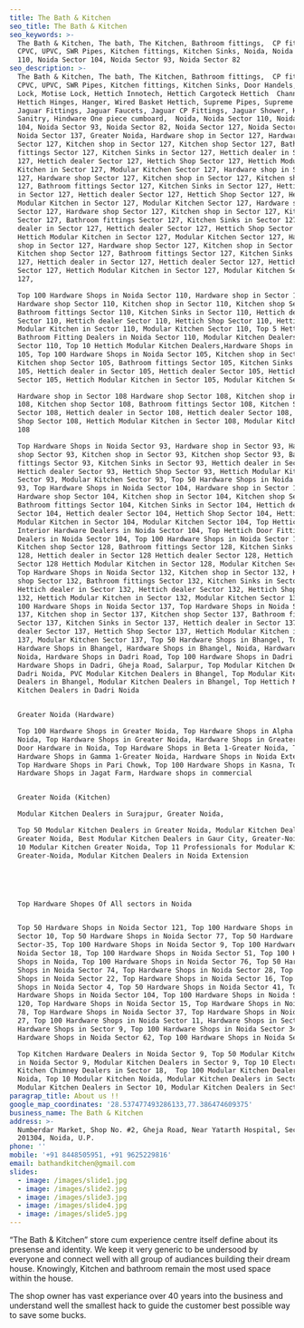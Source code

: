 ```yaml
---
title: The Bath & Kitchen
seo_title: The Bath & Kitchen
seo_keywords: >-
  The Bath & Kitchen, The bath, The Kitchen, Bathroom fittings,  CP fittings,
  CPVC, UPVC, SWR Pipes, Kitchen fittings, Kitchen Sinks, Noida, Noida Sector
  110, Noida Sector 104, Noida Sector 93, Noida Sector 82
seo_description: >-
  The Bath & Kitchen, The bath, The Kitchen, Bathroom fittings,  CP fittings,
  CPVC, UPVC, SWR Pipes, Kitchen fittings, Kitchen Sinks, Door Handels, Door
  Lock, Motise Lock, Hettich Innotech, Hettich Cargoteck Hettich  Channel,
  Hettich Hinges, Hanger, Wired Basket Hettich, Supreme Pipes, Supreme Fittings,
  Jaguar Fittings, Jaguar Faucets, Jaguar CP Fittings, Jaguar Shower, Hindware
  Sanitry, Hindware One piece cumboard,  Noida, Noida Sector 110, Noida Sector
  104, Noida Sector 93, Noida Sector 82, Noida Sector 127, Noida Sector 128,
  Noida Sector 137, Greater Noida, Hardware shop in Sector 127, Hardware shop
  Sector 127, Kitchen shop in Sector 127, Kitchen shop Sector 127, Bathroom
  fittings Sector 127, Kitchen Sinks in Sector 127, Hettich dealer in Sector
  127, Hettich dealer Sector 127, Hettich Shop Sector 127, Hettich Modular
  Kitchen in Sector 127, Modular Kitchen Sector 127, Hardware shop in Sector
  127, Hardware shop Sector 127, Kitchen shop in Sector 127, Kitchen shop Sector
  127, Bathroom fittings Sector 127, Kitchen Sinks in Sector 127, Hettich dealer
  in Sector 127, Hettich dealer Sector 127, Hettich Shop Sector 127, Hettich
  Modular Kitchen in Sector 127, Modular Kitchen Sector 127, Hardware shop in
  Sector 127, Hardware shop Sector 127, Kitchen shop in Sector 127, Kitchen shop
  Sector 127, Bathroom fittings Sector 127, Kitchen Sinks in Sector 127, Hettich
  dealer in Sector 127, Hettich dealer Sector 127, Hettich Shop Sector 127,
  Hettich Modular Kitchen in Sector 127, Modular Kitchen Sector 127, Hardware
  shop in Sector 127, Hardware shop Sector 127, Kitchen shop in Sector 127,
  Kitchen shop Sector 127, Bathroom fittings Sector 127, Kitchen Sinks in Sector
  127, Hettich dealer in Sector 127, Hettich dealer Sector 127, Hettich Shop
  Sector 127, Hettich Modular Kitchen in Sector 127, Modular Kitchen Sector
  127, 

  Top 100 Hardware Shops in Noida Sector 110, Hardware shop in Sector 110,
  Hardware shop Sector 110, Kitchen shop in Sector 110, Kitchen shop Sector 110,
  Bathroom fittings Sector 110, Kitchen Sinks in Sector 110, Hettich dealer in
  Sector 110, Hettich dealer Sector 110, Hettich Shop Sector 110, Hettich
  Modular Kitchen in Sector 110, Modular Kitchen Sector 110, Top 5 Hettich
  Bathroom Fitting Dealers in Noida Sector 110, Modular Kitchen Dealers in
  Sector 110, Top 10 Hettich Modular Kitchen Dealers,Hardware Shops in Sector
  105, Top 100 Hardware Shops in Noida Sector 105, Kitchen shop in Sector 105,
  Kitchen shop Sector 105, Bathroom fittings Sector 105, Kitchen Sinks in Sector
  105, Hettich dealer in Sector 105, Hettich dealer Sector 105, Hettich Shop
  Sector 105, Hettich Modular Kitchen in Sector 105, Modular Kitchen Sector 105

  Hardware shop in Sector 108 Hardware shop Sector 108, Kitchen shop in Sector
  108, Kitchen shop Sector 108, Bathroom fittings Sector 108, Kitchen Sinks in
  Sector 108, Hettich dealer in Sector 108, Hettich dealer Sector 108, Hettich
  Shop Sector 108, Hettich Modular Kitchen in Sector 108, Modular Kitchen Sector
  108

  Top Hardware Shops in Noida Sector 93, Hardware shop in Sector 93, Hardware
  shop Sector 93, Kitchen shop in Sector 93, Kitchen shop Sector 93, Bathroom
  fittings Sector 93, Kitchen Sinks in Sector 93, Hettich dealer in Sector 93,
  Hettich dealer Sector 93, Hettich Shop Sector 93, Hettich Modular Kitchen in
  Sector 93, Modular Kitchen Sector 93, Top 50 Hardware Shops in Noida Sector
  93, Top Hardware Shops in Noida Sector 104, Hardware shop in Sector 104
  Hardware shop Sector 104, Kitchen shop in Sector 104, Kitchen shop Sector 104,
  Bathroom fittings Sector 104, Kitchen Sinks in Sector 104, Hettich dealer in
  Sector 104, Hettich dealer Sector 104, Hettich Shop Sector 104, Hettich
  Modular Kitchen in Sector 104, Modular Kitchen Sector 104, Top Hettich
  Interior Hardware Dealers in Noida Sector 104, Top Hettich Door Fitting
  Dealers in Noida Sector 104, Top 100 Hardware Shops in Noida Sector 128,
  Kitchen shop Sector 128, Bathroom fittings Sector 128, Kitchen Sinks in Sector
  128, Hettich dealer in Sector 128 Hettich dealer Sector 128, Hettich Shop
  Sector 128 Hettich Modular Kitchen in Sector 128, Modular Kitchen Sector 128,
  Top Hardware Shops in Noida Sector 132, Kitchen shop in Sector 132, Kitchen
  shop Sector 132, Bathroom fittings Sector 132, Kitchen Sinks in Sector 132,
  Hettich dealer in Sector 132, Hettich dealer Sector 132, Hettich Shop Sector
  132, Hettich Modular Kitchen in Sector 132, Modular Kitchen Sector 132, Top
  100 Hardware Shops in Noida Sector 137, Top Hardware Shops in Noida Sector
  137, Kitchen shop in Sector 137, Kitchen shop Sector 137, Bathroom fittings
  Sector 137, Kitchen Sinks in Sector 137, Hettich dealer in Sector 137, Hettich
  dealer Sector 137, Hettich Shop Sector 137, Hettich Modular Kitchen in Sector
  137, Modular Kitchen Sector 137, Top 50 Hardware Shops in Bhangel, Top
  Hardware Shops in Bhangel, Hardware Shops in Bhangel, Noida, Hardware Shops in
  Noida, Hardware Shops in Dadri Road, Top 100 Hardware Shops in Dadri Noida,
  Hardware Shops in Dadri, Gheja Road, Salarpur, Top Modular Kitchen Dealers in
  Dadri Noida, PVC Modular Kitchen Dealers in Bhangel, Top Modular Kitchen
  Dealers in Bhangel, Modular Kitchen Dealers in Bhangel, Top Hettich Modular
  Kitchen Dealers in Dadri Noida


  Greater Noida (Hardware)

  Top 100 Hardware Shops in Greater Noida, Top Hardware Shops in Alpha 1-Greater
  Noida, Top Hardware Shops in Greater Noida, Hardware Shops in Greater Noida,
  Door Hardware in Noida, Top Hardware Shops in Beta 1-Greater Noida, Top
  Hardware Shops in Gamma 1-Greater Noida, Hardware Shops in Noida Extension,
  Top Hardware Shops in Pari Chowk, Top 100 Hardware Shops in Kasna, Top
  Hardware Shops in Jagat Farm, Hardware shops in commercial


  Greater Noida (Kitchen)

  Modular Kitchen Dealers in Surajpur, Greater Noida, 

  Top 50 Modular Kitchen Dealers in Greater Noida, Modular Kitchen Dealers in
  Greater Noida, Best Modular Kitchen Dealers in Gaur City, Greater-Noida, Top
  10 Modular Kitchen Greater Noida, Top 11 Professionals for Modular Kitchen in
  Greater-Noida, Modular Kitchen Dealers in Noida Extension





  Top Hardware Shopes Of All sectors in Noida


  Top 50 Hardware Shops in Noida Sector 121, Top 100 Hardware Shops in Noida
  Sector 10, Top 50 Hardware Shops in Noida Sector 77, Top 50 Hardware Shops in
  Sector-35, Top 100 Hardware Shops in Noida Sector 9, Top 100 Hardware Shops in
  Noida Sector 18, Top 100 Hardware Shops in Noida Sector 51, Top 100 Hardware
  Shops in Noida, Top 100 Hardware Shops in Noida Sector 76, Top 50 Hardware
  Shops in Noida Sector 74, Top Hardware Shops in Noida Sector 28, Top Hardware
  Shops in Noida Sector 22, Top Hardware Shops in Noida Sector 16, Top Hardware
  Shops in Noida Sector 4, Top 50 Hardware Shops in Noida Sector 41, Top
  Hardware Shops in Noida Sector 104, Top 100 Hardware Shops in Noida Sector
  120, Top Hardware Shops in Noida Sector 15, Top Hardware Shops in Noida Sector
  78, Top Hardware Shops in Noida Sector 37, Top Hardware Shops in Noida Sector
  27, Top 100 Hardware Shops in Noida Sector 11, Hardware Shops in Sector 41,
  Hardware Shops in Sector 9, Top 100 Hardware Shops in Noida Sector 34, Top 50
  Hardware Shops in Noida Sector 62, Top 100 Hardware Shops in Noida Sector 63, 

  Top Kitchen Hardware Dealers in Noida Sector 9, Top 50 Modular Kitchen Dealers
  in Noida Sector 9, Modular Kitchen Dealers in Sector 9, Top 10 Electric
  Kitchen Chimney Dealers in Sector 18,  Top 100 Modular Kitchen Dealers in
  Noida, Top 10 Modular Kitchen Noida, Modular Kitchen Dealers in Sector 18,
  Modular Kitchen Dealers in Sector 10, Modular Kitchen Dealers in Sector 49, 
paragrap_title: About us !!
google_map_coordinates: '28.537477493286133,77.386474609375'
business_name: The Bath & Kitchen
address: >-
  Numberdar Market, Shop No. #2, Gheja Road, Near Yatarth Hospital, Sector 110,
  201304, Noida, U.P.
phone: ''
mobile: '+91 8448505951, +91 9625229816'
email: bathandkitchen@gmail.com
slides:
  - image: /images/slide1.jpg
  - image: /images/slide2.jpg
  - image: /images/slide3.jpg
  - image: /images/slide4.jpg
  - image: /images/slide5.jpg
---
```

“The Bath & Kitchen” store cum experience centre itself define about its presense and identity. We keep it very generic to be undersood by everyone and connect well with all group of audiances building their dream house. Knowingly, Kitchen and bathroom remain the most used space within the house.

The shop owner has vast experiance over 40 years into the business and understand well the smallest hack to guide the customer best possible way to save some bucks.
